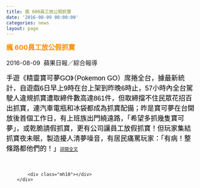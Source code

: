 ```yaml
---
title: 瘋 600員工放公假抓寶
date: '2016-08-09 00:00:00'
categories: news
layout: page
---
```


<div class="text">
			<div>
	<div>
		<div>
			<span style="color: rgb(255, 140, 0);"><span style="font-size: 18px;"><strong>瘋 600員工放公假抓寶</strong></span></span></div>
		<div>
			&nbsp;</div>
		<div>
			<span style="font-size: 16px;">2016-08-09 &nbsp;蘋果日報</span><span style="font-size: 16px;">／綜合報導</span></div>
		<div>
			&nbsp;</div>
		<div>
			<span style="color: rgb(0, 0, 0); font-family: Helvetica, Verdana, Arial, sans-serif; font-size: 18px; line-height: 27px;">手遊《精靈寶可夢GO》（Pokemon GO）席捲全台，據最新統計，自遊戲6日早上9時在台上架到昨晚6時止，57小時內全台駕駛人違規抓寶遭取締件數高達861件，但取締擋不住民眾花招百出抓寶，連汽車電瓶和冰袋都成為抓寶配備；昨是寶可夢在台開放後首個工作日，有上班族出門繞遠路，「希望多抓幾隻寶可夢」，或乾脆請假抓寶，更有公司讓員工放假抓寶！但玩家集結抓寶夜未眠，製造擾人清夢噪音，有居民痛罵玩家：「有病！整條路都他們的！」</span><a href="http://www.appledaily.com.tw/appledaily/article/headline/20160809/37340545/" style="font-size: 9pt;">詳閱全文</a></div>
	</div>
	<div>
		&nbsp;</div>
</div>
<div>
	&nbsp;</div>

			<div class="mh10"></div>
		</div>